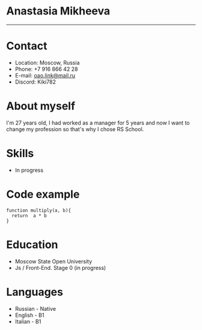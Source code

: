 # **Anastasia Mikheeva**
---
# Contact
* Location: Moscow, Russia
* Phone: +7 916 866 42 28
* E-mail: oao.link@mail.ru
* Discord: Kiki782
# About myself

I'm 27 years old, I had worked as a manager for 5 years and now I want to change my profession so that's why I chose RS School.
# Skills
* In progress
# Code example

```
function multiply(a, b){
  return  a * b
}
```

# Education
* Moscow State Open University
* Js / Front-End. Stage 0 (in progress)
# Languages
* Russian - Native
* English - B1
* Italian - B1


